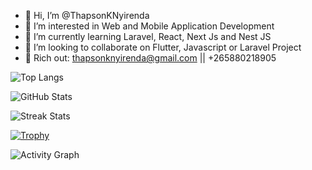 - 👋 Hi, I’m @ThapsonKNyirenda
- 👀 I’m interested in Web and Mobile Application Development
- 🌱 I’m currently learning Laravel, React, Next Js and Nest JS
- 💞️ I’m looking to collaborate on Flutter, Javascript or Laravel Project
- 🌱 Rich out: thapsonknyirenda@gmail.com || +265880218905


![Top Langs](https://github-readme-stats-theta-ashy.vercel.app/api/top-langs/?username=ThapsonKNyirenda&layout=compact&count_private=true&langs_count=8&theme=radical)

![GitHub Stats](https://github-readme-stats-theta-ashy.vercel.app/api?username=ThapsonKNyirenda&show_icons=true&count_private=true&include_all_commits=true&theme=radical)

![Streak Stats](https://github-readme-streak-stats.herokuapp.com/?user=ThapsonKNyirenda&theme=radical)

[![Trophy](https://github-profile-trophy.vercel.app/?username=ThapsonKNyirenda&theme=radical&margin-w=15&column=7)](https://github.com/ryo-ma/github-profile-trophy)

![Activity Graph](https://github-readme-activity-graph.vercel.app/graph?username=ThapsonKNyirenda&theme=github-compact)



<!---
ThapsonKNyirenda/ThapsonKNyirenda is a ✨ special ✨ repository because its `README.md` (this file) appears on your GitHub profile.
You can click the Preview link to take a look at your changes.
Access Token: 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  : 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 : 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
--->
